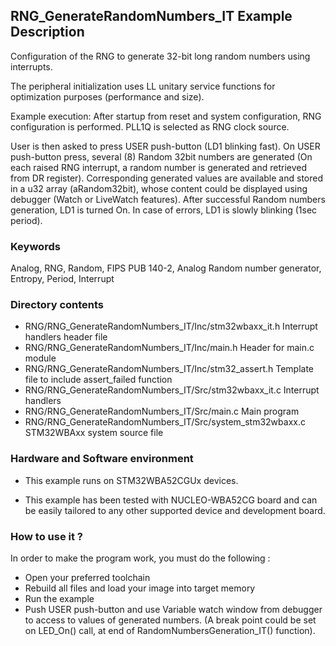 ## <b>RNG_GenerateRandomNumbers_IT Example Description</b>

Configuration of the RNG to generate 32-bit long random numbers using interrupts.

The peripheral initialization uses LL unitary service
functions for optimization purposes (performance and size).

Example execution:
After startup from reset and system configuration, RNG configuration is performed.
PLL1Q  is selected as RNG clock source.

User is then asked to press USER push-button (LD1 blinking fast).
On USER push-button press, several (8) Random 32bit numbers are generated
(On each raised RNG interrupt, a random number is generated and retrieved from DR register).
Corresponding generated values are available and stored in a u32 array (aRandom32bit),
whose content could be displayed using debugger (Watch or LiveWatch features).
After successful Random numbers generation, LD1 is turned On.
In case of errors, LD1 is slowly blinking (1sec period).


### <b>Keywords</b>

Analog, RNG, Random, FIPS PUB 140-2, Analog Random number generator, Entropy, Period, Interrupt


### <b>Directory contents</b>

  - RNG/RNG_GenerateRandomNumbers_IT/Inc/stm32wbaxx_it.h            Interrupt handlers header file
  - RNG/RNG_GenerateRandomNumbers_IT/Inc/main.h                     Header for main.c module
  - RNG/RNG_GenerateRandomNumbers_IT/Inc/stm32_assert.h             Template file to include assert_failed function
  - RNG/RNG_GenerateRandomNumbers_IT/Src/stm32wbaxx_it.c            Interrupt handlers
  - RNG/RNG_GenerateRandomNumbers_IT/Src/main.c                     Main program
  - RNG/RNG_GenerateRandomNumbers_IT/Src/system_stm32wbaxx.c        STM32WBAxx system source file


### <b>Hardware and Software environment</b> 

  - This example runs on STM32WBA52CGUx devices.

  - This example has been tested with NUCLEO-WBA52CG board and can be
    easily tailored to any other supported device and development board.

### <b>How to use it ?</b> 

In order to make the program work, you must do the following :

 - Open your preferred toolchain
 - Rebuild all files and load your image into target memory
 - Run the example
 - Push USER push-button and use Variable watch window from debugger to access to values of generated numbers.
   (A break point could be set on LED_On() call, at end of RandomNumbersGeneration_IT() function).
